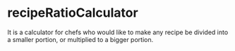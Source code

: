 # recipeRatioCalculator
It is a calculator for chefs who would like to make any recipe be divided into a smaller portion, or multiplied to a bigger portion.